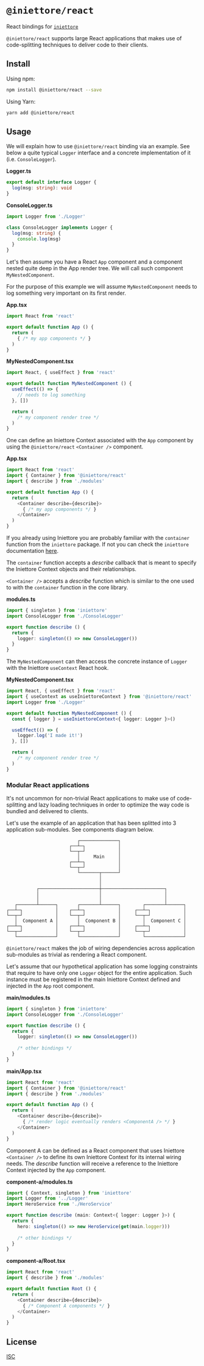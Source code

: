 # `@iniettore/react`

React bindings for [`iniettore`](../iniettore)

`@iniettore/react` supports large React applications that makes use of code-splitting techniques to deliver code to their clients.

## Install

Using npm:

```bash
npm install @iniettore/react --save
```

Using Yarn:

```bash
yarn add @iniettore/react
```
## Usage

We will explain how to use `@iniettore/react` binding via an example. See below a quite typical `Logger` interface and a concrete implementation of it (i.e. `ConsoleLogger`).

**Logger.ts**
```typescript
export default interface Logger {
  log(msg: string): void
}
```
**ConsoleLogger.ts**
```typescript
import Logger from './Logger'

class ConsoleLogger implements Logger {
  log(msg: string) {
    console.log(msg)
  }
}
```

Let's then assume you have a React `App` component and a component nested quite deep in the App render tree. We will call such component `MyNestedComponent`.

For the purpose of this example we will assume `MyNestedComponent` needs to log something very important on its first render.

**App.tsx**
```typescript
import React from 'react'

export default function App () {
  return (
    { /* my app components */ }
  )
}
```
**MyNestedComponent.tsx**
```typescript
import React, { useEffect } from 'react'

export default function MyNestedComponent () {
  useEffect(() => {
    // needs to log something
  }, [])

  return (
    /* my component render tree */  
  )
}
```

One can define an Iniettore Context associated with the `App` component by using the `@iniettore/react` `<Container />` component.

**App.tsx**
```typescript
import React from 'react'
import { Container } from '@iniettore/react'
import { describe } from './modules'

export default function App () {
  return (
    <Container describe={describe}>
      { /* my app components */ }
    </Container>
  )
}
```

If you already using Iniettore you are probably familiar with the `container` function from the `iniettore` package. If not you can check the `iniettore` documentation [here](../iniettore/README.md).

The `container` function accepts a _describe_ callback that is meant to specify the Iniettore Context objects and their relationships.

`<Container />` accepts a _describe_ function which is similar to the one used to with the `container` function in the core library.


**modules.ts**
```typescript
import { singleton } from 'iniettore'
import ConsoleLogger from './ConsoleLogger'

export function describe () {
  return {
    logger: singleton(() => new ConsoleLogger())
  }
}
```

The `MyNestedComponent` can then access the concrete instance of `Logger` with the Iniettore `useContext` React hook.

**MyNestedComponent.tsx**
```typescript
import React, { useEffect } from 'react'
import { useContext as useIniettoreContext } from '@iniettore/react'
import Logger from './Logger'

export default function MyNestedComponent () {
  const { logger } = useIniettoreContext<{ logger: Logger }>()

  useEffect(() => {
    logger.log('I made it!')
  }, [])

  return (
    /* my component render tree */  
  )
}
```

### Modular React applications

It's not uncommon for non-trivial React applications to make use of code-splitting and lazy loading techniques in order to optimize the way code is bundled and delivered to clients.

Let's use the example of an application that has been splitted into 3 application sub-modules. See components diagram below.



```ascii
                          ┌──────────────┐
                       ┌──┴─┐            │
                       └──┬─┘            │
                          │     Main     │
                       ┌──┴─┐            │
                       └──┬─┘            │
                          └───────┬──────┘
                                  │
                                  │
           ┌──────────────────────┼───────────────────────┐
           │                      │                       │
           │                      │                       │
   ┌───────┴──────┐       ┌───────┴──────┐        ┌───────┴──────┐
┌──┴─┐            │    ┌──┴─┐            │     ┌──┴─┐            │
└──┬─┘            │    └──┬─┘            │     └──┬─┘            │
   │  Component A │       │  Component B │        │  Component C │
┌──┴─┐            │    ┌──┴─┐            │     ┌──┴─┐            │
└──┬─┘            │    └──┬─┘            │     └──┬─┘            │
   └──────────────┘       └──────────────┘        └──────────────┘
```

`@iniettore/react` makes the job of wiring dependencies across application sub-modules as trivial as rendering a React component.

Let's assume that our hypothetical application has some logging constraints that require to have only one `Logger` object for the entire application. Such instance must be registered in the main Iniettore Context defined and injected in the `App` root component.

**main/modules.ts**
```typescript
import { singleton } from 'iniettore'
import ConsoleLogger from './ConsoleLogger'

export function describe () {
  return {
    logger: singleton(() => new ConsoleLogger())
  
    /* other bindings */
  }
}
```

**main/App.tsx**
```typescript
import React from 'react'
import { Container } from '@iniettore/react'
import { describe } from './modules'

export default function App () {
  return (
    <Container describe={describe}>
      { /* render logic eventually renders <ComponentA /> */ }
    </Container>
  )
}
```

Component A can be defined as a React component that uses Iniettore `<Container />` to define its own Iniettore Context for its internal wiring needs. The _describe_ function will receive a reference to the Iniettore Context injected by the `App` component.

**component-a/modules.ts**
```typescript
import { Context, singleton } from 'iniettore'
import Logger from '../Logger'
import HeroService from './HeroService'

export function describe (main: Context<{ logger: Logger }>) {
  return {
    hero: singleton(() => new HeroService(get(main.logger)))
  
    /* other bindings */
  }
}
```

**component-a/Root.tsx**
```typescript
import React from 'react'
import { describe } from './modules'

export default function Root () {
  return (
    <Container describe={describe}>
      { /* Component A components */ }
    </Container>  
  )
}
```
## License

[ISC](LICENSE)
